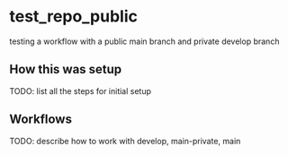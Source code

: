 # test_repo_public
testing a workflow with a public main branch and private develop branch


## How this was setup
TODO: list all the steps for initial setup

## Workflows
TODO: describe how to work with develop, main-private, main
